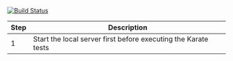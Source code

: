 
[![Build Status](https://travis-ci.com/cmccarthyIrl/spring-karate-test-harness.svg?branch=master)](https://travis-ci.com/cmccarthyIrl/spring-karate-test-harness)

| **Step** | **Description** |
| --- | --- |
| 1 | Start the local server first before executing the Karate tests
